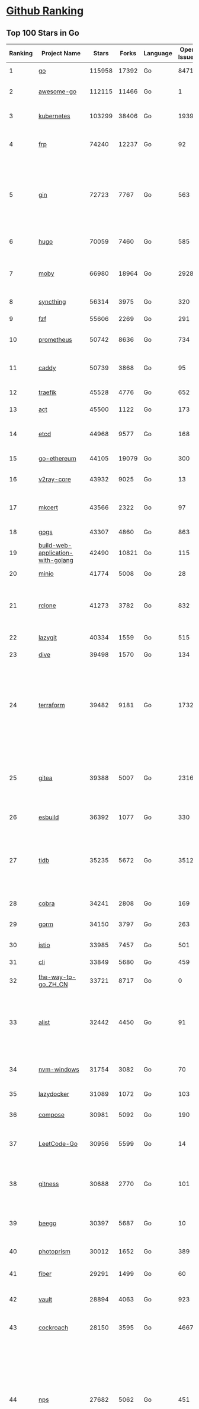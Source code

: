 [Github Ranking](../README.md)
==========

## Top 100 Stars in Go

| Ranking | Project Name | Stars | Forks | Language | Open Issues | Description | Last Commit |
| ------- | ------------ | ----- | ----- | -------- | ----------- | ----------- | ----------- |
| 1 | [go](https://github.com/golang/go) | 115958 | 17392 | Go | 8471 | The Go programming language | 2023-11-25T19:11:31Z |
| 2 | [awesome-go](https://github.com/avelino/awesome-go) | 112115 | 11466 | Go | 1 | A curated list of awesome Go frameworks, libraries and software | 2023-11-25T09:40:14Z |
| 3 | [kubernetes](https://github.com/kubernetes/kubernetes) | 103299 | 38406 | Go | 1939 | Production-Grade Container Scheduling and Management | 2023-11-26T03:01:28Z |
| 4 | [frp](https://github.com/fatedier/frp) | 74240 | 12237 | Go | 92 | A fast reverse proxy to help you expose a local server behind a NAT or firewall to the internet. | 2023-11-22T06:35:37Z |
| 5 | [gin](https://github.com/gin-gonic/gin) | 72723 | 7767 | Go | 563 | Gin is a HTTP web framework written in Go (Golang). It features a Martini-like API with much better performance -- up to 40 times faster. If you need smashing performance, get yourself some Gin. | 2023-11-20T22:53:54Z |
| 6 | [hugo](https://github.com/gohugoio/hugo) | 70059 | 7460 | Go | 585 | The world’s fastest framework for building websites. | 2023-11-25T20:46:43Z |
| 7 | [moby](https://github.com/moby/moby) | 66980 | 18964 | Go | 2928 | The Moby Project - a collaborative project for the container ecosystem to assemble container-based systems | 2023-11-24T18:00:12Z |
| 8 | [syncthing](https://github.com/syncthing/syncthing) | 56314 | 3975 | Go | 320 | Open Source Continuous File Synchronization | 2023-11-24T08:33:24Z |
| 9 | [fzf](https://github.com/junegunn/fzf) | 55606 | 2269 | Go | 291 | :cherry_blossom: A command-line fuzzy finder | 2023-11-26T00:01:43Z |
| 10 | [prometheus](https://github.com/prometheus/prometheus) | 50742 | 8636 | Go | 734 | The Prometheus monitoring system and time series database. | 2023-11-25T15:15:38Z |
| 11 | [caddy](https://github.com/caddyserver/caddy) | 50739 | 3868 | Go | 95 | Fast and extensible multi-platform HTTP/1-2-3 web server with automatic HTTPS | 2023-11-24T01:54:29Z |
| 12 | [traefik](https://github.com/traefik/traefik) | 45528 | 4776 | Go | 652 | The Cloud Native Application Proxy | 2023-11-25T17:11:20Z |
| 13 | [act](https://github.com/nektos/act) | 45500 | 1122 | Go | 173 | Run your GitHub Actions locally 🚀 | 2023-11-23T07:05:24Z |
| 14 | [etcd](https://github.com/etcd-io/etcd) | 44968 | 9577 | Go | 168 | Distributed reliable key-value store for the most critical data of a distributed system | 2023-11-25T21:30:57Z |
| 15 | [go-ethereum](https://github.com/ethereum/go-ethereum) | 44105 | 19079 | Go | 300 | Official Go implementation of the Ethereum protocol | 2023-11-25T15:28:27Z |
| 16 | [v2ray-core](https://github.com/v2ray/v2ray-core) | 43932 | 9025 | Go | 13 | A platform for building proxies to bypass network restrictions. | 2023-11-16T03:42:53Z |
| 17 | [mkcert](https://github.com/FiloSottile/mkcert) | 43566 | 2322 | Go | 97 | A simple zero-config tool to make locally trusted development certificates with any names you'd like. | 2023-11-25T04:27:15Z |
| 18 | [gogs](https://github.com/gogs/gogs) | 43307 | 4860 | Go | 863 | Gogs is a painless self-hosted Git service | 2023-11-18T00:20:20Z |
| 19 | [build-web-application-with-golang](https://github.com/astaxie/build-web-application-with-golang) | 42490 | 10821 | Go | 115 | A golang ebook intro how to build a web with golang | 2023-11-23T20:56:37Z |
| 20 | [minio](https://github.com/minio/minio) | 41774 | 5008 | Go | 28 | High Performance Object Storage for AI | 2023-11-25T20:11:47Z |
| 21 | [rclone](https://github.com/rclone/rclone) | 41273 | 3782 | Go | 832 | "rsync for cloud storage" - Google Drive, S3, Dropbox, Backblaze B2, One Drive, Swift, Hubic, Wasabi, Google Cloud Storage, Yandex Files | 2023-11-25T18:48:19Z |
| 22 | [lazygit](https://github.com/jesseduffield/lazygit) | 40334 | 1559 | Go | 515 | simple terminal UI for git commands | 2023-11-24T18:22:00Z |
| 23 | [dive](https://github.com/wagoodman/dive) | 39498 | 1570 | Go | 134 | A tool for exploring each layer in a docker image | 2023-11-04T09:41:27Z |
| 24 | [terraform](https://github.com/hashicorp/terraform) | 39482 | 9181 | Go | 1732 | Terraform enables you to safely and predictably create, change, and improve infrastructure. It is a source-available tool that codifies APIs into declarative configuration files that can be shared amongst team members, treated as code, edited, reviewed, and versioned. | 2023-11-24T17:22:35Z |
| 25 | [gitea](https://github.com/go-gitea/gitea) | 39388 | 5007 | Go | 2316 | Git with a cup of tea! Painless self-hosted all-in-one software development service, including Git hosting, code review, team collaboration, package registry and CI/CD | 2023-11-26T02:53:11Z |
| 26 | [esbuild](https://github.com/evanw/esbuild) | 36392 | 1077 | Go | 330 | An extremely fast bundler for the web | 2023-11-24T18:05:25Z |
| 27 | [tidb](https://github.com/pingcap/tidb) | 35235 | 5672 | Go | 3512 | TiDB is an open-source, cloud-native, distributed, MySQL-Compatible database for elastic scale and real-time analytics. Try AI-powered Chat2Query free at : https://tidbcloud.com/free-trial | 2023-11-26T02:21:33Z |
| 28 | [cobra](https://github.com/spf13/cobra) | 34241 | 2808 | Go | 169 | A Commander for modern Go CLI interactions | 2023-11-23T17:24:33Z |
| 29 | [gorm](https://github.com/go-gorm/gorm) | 34150 | 3797 | Go | 263 | The fantastic ORM library for Golang, aims to be developer friendly | 2023-11-24T09:46:38Z |
| 30 | [istio](https://github.com/istio/istio) | 33985 | 7457 | Go | 501 | Connect, secure, control, and observe services. | 2023-11-26T02:55:28Z |
| 31 | [cli](https://github.com/cli/cli) | 33849 | 5680 | Go | 459 | GitHub’s official command line tool | 2023-11-25T02:36:27Z |
| 32 | [the-way-to-go_ZH_CN](https://github.com/unknwon/the-way-to-go_ZH_CN) | 33721 | 8717 | Go | 0 | 《The Way to Go》中文译本，中文正式名《Go 入门指南》 | 2023-08-12T01:54:36Z |
| 33 | [alist](https://github.com/alist-org/alist) | 32442 | 4450 | Go | 91 | 🗂️A file list/WebDAV program that supports multiple storages, powered by Gin and Solidjs. / 一个支持多存储的文件列表/WebDAV程序，使用 Gin 和 Solidjs。 | 2023-11-25T12:27:30Z |
| 34 | [nvm-windows](https://github.com/coreybutler/nvm-windows) | 31754 | 3082 | Go | 70 | A node.js version management utility for Windows. Ironically written in Go. | 2023-11-22T20:01:44Z |
| 35 | [lazydocker](https://github.com/jesseduffield/lazydocker) | 31089 | 1072 | Go | 103 | The lazier way to manage everything docker | 2023-11-22T23:22:44Z |
| 36 | [compose](https://github.com/docker/compose) | 30981 | 5092 | Go | 190 | Define and run multi-container applications with Docker | 2023-11-24T09:46:33Z |
| 37 | [LeetCode-Go](https://github.com/halfrost/LeetCode-Go) | 30956 | 5599 | Go | 14 | ✅ Solutions to LeetCode by Go, 100% test coverage, runtime beats 100% / LeetCode 题解 | 2023-10-11T23:26:58Z |
| 38 | [gitness](https://github.com/harness/gitness) | 30688 | 2770 | Go | 101 | Gitness is an Open Source developer platform with Source Control management, Continuous Integration and Continuous Delivery. | 2023-11-22T23:35:21Z |
| 39 | [beego](https://github.com/beego/beego) | 30397 | 5687 | Go | 10 | beego is an open-source, high-performance web framework for the Go programming language. | 2023-11-24T13:02:54Z |
| 40 | [photoprism](https://github.com/photoprism/photoprism) | 30012 | 1652 | Go | 389 | AI-Powered Photos App for the Decentralized Web 🌈💎✨ | 2023-11-23T16:24:51Z |
| 41 | [fiber](https://github.com/gofiber/fiber) | 29291 | 1499 | Go | 60 | ⚡️ Express inspired web framework written in Go | 2023-11-23T22:07:39Z |
| 42 | [vault](https://github.com/hashicorp/vault) | 28894 | 4063 | Go | 923 | A tool for secrets management, encryption as a service, and privileged access management | 2023-11-24T22:39:41Z |
| 43 | [cockroach](https://github.com/cockroachdb/cockroach) | 28150 | 3595 | Go | 4667 | CockroachDB - the open source, cloud-native distributed SQL database. | 2023-11-26T02:48:00Z |
| 44 | [nps](https://github.com/ehang-io/nps) | 27682 | 5062 | Go | 451 | 一款轻量级、高性能、功能强大的内网穿透代理服务器。支持tcp、udp、socks5、http等几乎所有流量转发，可用来访问内网网站、本地支付接口调试、ssh访问、远程桌面，内网dns解析、内网socks5代理等等……，并带有功能强大的web管理端。a lightweight, high-performance, powerful intranet penetration proxy server, with a powerful web management terminal. | 2023-09-25T03:11:16Z |
| 45 | [minikube](https://github.com/kubernetes/minikube) | 27576 | 4787 | Go | 930 | Run Kubernetes locally | 2023-11-24T10:28:55Z |
| 46 | [consul](https://github.com/hashicorp/consul) | 27310 | 4427 | Go | 1112 | Consul is a distributed, highly available, and data center aware solution to connect and configure applications across dynamic, distributed infrastructure. | 2023-11-24T22:39:08Z |
| 47 | [echo](https://github.com/labstack/echo) | 27101 | 2236 | Go | 51 | High performance, minimalist Go web framework | 2023-11-21T07:44:20Z |
| 48 | [pocketbase](https://github.com/pocketbase/pocketbase) | 26948 | 1141 | Go | 39 | Open Source realtime backend in 1 file | 2023-11-20T19:47:42Z |
| 49 | [go-zero](https://github.com/zeromicro/go-zero) | 26404 | 3729 | Go | 336 | A cloud-native Go microservices framework with cli tool for productivity. | 2023-11-24T13:27:06Z |
| 50 | [v2ray-core](https://github.com/v2fly/v2ray-core) | 25823 | 4323 | Go | 29 | A platform for building proxies to bypass network restrictions. | 2023-11-25T18:45:11Z |
| 51 | [kit](https://github.com/go-kit/kit) | 25638 | 2479 | Go | 35 | A standard library for microservices. | 2023-11-11T14:47:21Z |
| 52 | [helm](https://github.com/helm/helm) | 25261 | 6932 | Go | 289 | The Kubernetes Package Manager | 2023-11-24T10:24:45Z |
| 53 | [croc](https://github.com/schollz/croc) | 25094 | 1029 | Go | 119 | Easily and securely send things from one computer to another :crocodile: :package: | 2023-11-13T22:35:39Z |
| 54 | [k3s](https://github.com/k3s-io/k3s) | 25050 | 2160 | Go | 153 | Lightweight Kubernetes | 2023-11-24T08:46:58Z |
| 55 | [viper](https://github.com/spf13/viper) | 24594 | 2021 | Go | 382 | Go configuration with fangs | 2023-11-23T17:49:14Z |
| 56 | [iris](https://github.com/kataras/iris) | 24481 | 2494 | Go | 94 | The fastest HTTP/2 Go Web Framework. New, modern and easy to learn. Fast development with Code you control. Unbeatable cost-performance ratio :rocket: | 2023-11-20T07:22:11Z |
| 57 | [milvus](https://github.com/milvus-io/milvus) | 24224 | 2619 | Go | 478 | A cloud-native vector database, storage for next generation AI applications | 2023-11-25T15:05:53Z |
| 58 | [nsq](https://github.com/nsqio/nsq) | 23938 | 2902 | Go | 51 | A realtime distributed messaging platform | 2023-11-14T10:38:59Z |
| 59 | [faas](https://github.com/openfaas/faas) | 23716 | 1891 | Go | 27 | OpenFaaS - Serverless Functions Made Simple | 2023-11-02T15:54:25Z |
| 60 | [logrus](https://github.com/sirupsen/logrus) | 23457 | 2319 | Go | 3 | Structured, pluggable logging for Go. | 2023-11-19T16:07:14Z |
| 61 | [Wox](https://github.com/Wox-launcher/Wox) | 23451 | 2371 | Go | 298 | A cross-platform launcher that simply works | 2023-11-25T15:33:36Z |
| 62 | [ngrok](https://github.com/inconshreveable/ngrok) | 23340 | 4337 | Go | 233 | Introspected tunnels to localhost | 2023-09-27T10:24:46Z |
| 63 | [docker_practice](https://github.com/yeasy/docker_practice) | 23148 | 5622 | Go | 5 | Learn and understand Docker&Container technologies, with real DevOps practice! | 2023-10-25T21:40:38Z |
| 64 | [go-patterns](https://github.com/tmrts/go-patterns) | 23146 | 2156 | Go | 17 | Curated list of Go design patterns, recipes and idioms | 2023-10-01T05:09:32Z |
| 65 | [micro](https://github.com/zyedidia/micro) | 23060 | 1164 | Go | 738 | A modern and intuitive terminal-based text editor | 2023-11-25T05:00:20Z |
| 66 | [k9s](https://github.com/derailed/k9s) | 22919 | 1460 | Go | 409 | 🐶 Kubernetes CLI To Manage Your Clusters In Style! | 2023-11-25T13:50:16Z |
| 67 | [dapr](https://github.com/dapr/dapr) | 22619 | 1777 | Go | 387 | Dapr is a portable, event-driven, runtime for building distributed applications across cloud and edge. | 2023-11-25T17:14:40Z |
| 68 | [lux](https://github.com/iawia002/lux) | 22578 | 2609 | Go | 458 | 👾 Fast and simple video download library and CLI tool written in Go | 2023-11-06T05:54:09Z |
| 69 | [hub](https://github.com/mislav/hub) | 22569 | 2419 | Go | 238 | A command-line tool that makes git easier to use with GitHub. | 2023-11-13T19:50:33Z |
| 70 | [vegeta](https://github.com/tsenart/vegeta) | 22147 | 1370 | Go | 59 | HTTP load testing tool and library. It's over 9000! | 2023-11-20T16:50:57Z |
| 71 | [k6](https://github.com/grafana/k6) | 22062 | 1161 | Go | 394 | A modern load testing tool, using Go and JavaScript - https://k6.io | 2023-11-25T17:39:45Z |
| 72 | [fyne](https://github.com/fyne-io/fyne) | 21872 | 1279 | Go | 586 | Cross platform GUI toolkit in Go inspired by Material Design | 2023-11-24T20:14:04Z |
| 73 | [rancher](https://github.com/rancher/rancher) | 21803 | 2923 | Go | 2684 | Complete container management platform | 2023-11-24T21:03:30Z |
| 74 | [kratos](https://github.com/go-kratos/kratos) | 21720 | 3952 | Go | 26 | Your ultimate Go microservices framework for the cloud-native era. | 2023-11-23T00:25:05Z |
| 75 | [restic](https://github.com/restic/restic) | 21691 | 1392 | Go | 408 | Fast, secure, efficient backup program | 2023-11-25T17:12:10Z |
| 76 | [filebrowser](https://github.com/filebrowser/filebrowser) | 21491 | 2544 | Go | 52 | 📂 Web File Browser | 2023-11-26T01:55:39Z |
| 77 | [delve](https://github.com/go-delve/delve) | 21337 | 2135 | Go | 91 | Delve is a debugger for the Go programming language. | 2023-11-25T17:40:49Z |
| 78 | [harbor](https://github.com/goharbor/harbor) | 21246 | 4491 | Go | 552 | An open source trusted cloud native registry project that stores, signs, and scans content. | 2023-11-24T08:19:34Z |
| 79 | [colly](https://github.com/gocolly/colly) | 21217 | 1677 | Go | 141 | Elegant Scraper and Crawler Framework for Golang | 2023-11-21T16:36:11Z |
| 80 | [bubbletea](https://github.com/charmbracelet/bubbletea) | 21001 | 650 | Go | 53 | A powerful little TUI framework 🏗 | 2023-11-19T13:46:15Z |
| 81 | [go-micro](https://github.com/go-micro/go-micro) | 20986 | 2352 | Go | 87 | A Go microservices framework | 2023-11-19T13:06:57Z |
| 82 | [cli](https://github.com/urfave/cli) | 20983 | 1699 | Go | 41 | A simple, fast, and fun package for building command line apps in Go | 2023-10-11T00:53:00Z |
| 83 | [testify](https://github.com/stretchr/testify) | 20970 | 1527 | Go | 262 | A toolkit with common assertions and mocks that plays nicely with the standard library | 2023-11-25T12:34:33Z |
| 84 | [loki](https://github.com/grafana/loki) | 20620 | 3046 | Go | 1108 | Like Prometheus, but for logs. | 2023-11-26T01:10:56Z |
| 85 | [learn-go-with-tests](https://github.com/quii/learn-go-with-tests) | 20507 | 2711 | Go | 40 | Learn Go with test-driven development | 2023-11-10T20:55:38Z |
| 86 | [memos](https://github.com/usememos/memos) | 20464 | 1490 | Go | 195 | A privacy-first, lightweight note-taking service. Easily capture and share your great thoughts. | 2023-11-25T14:56:34Z |
| 87 | [fasthttp](https://github.com/valyala/fasthttp) | 20393 | 1696 | Go | 72 | Fast HTTP package for Go. Tuned for high performance. Zero memory allocations in hot paths. Up to 10x faster than net/http | 2023-11-25T18:33:53Z |
| 88 | [websocket](https://github.com/gorilla/websocket) | 20215 | 3455 | Go | 35 | Package gorilla/websocket is a fast, well-tested and widely used WebSocket implementation for Go. | 2023-11-22T20:24:10Z |
| 89 | [zap](https://github.com/uber-go/zap) | 20042 | 1437 | Go | 100 | Blazing fast, structured, leveled logging in Go. | 2023-11-25T06:31:58Z |
| 90 | [podman](https://github.com/containers/podman) | 19820 | 2106 | Go | 458 | Podman: A tool for managing OCI containers and pods. | 2023-11-26T01:25:13Z |
| 91 | [dgraph](https://github.com/dgraph-io/dgraph) | 19759 | 1504 | Go | 213 | The high-performance database for modern applications | 2023-10-30T15:46:32Z |
| 92 | [mux](https://github.com/gorilla/mux) | 19523 | 1821 | Go | 11 | Package gorilla/mux is a powerful HTTP router and URL matcher for building Go web servers with 🦍 | 2023-11-16T18:56:17Z |
| 93 | [Cloudreve](https://github.com/cloudreve/Cloudreve) | 19454 | 3205 | Go | 205 | 🌩支持多家云存储的云盘系统 (Self-hosted file management and sharing system, supports multiple storage providers) | 2023-11-25T06:48:22Z |
| 94 | [AdGuardHome](https://github.com/AdguardTeam/AdGuardHome) | 19447 | 1579 | Go | 905 | Network-wide ads & trackers blocking DNS server | 2023-11-24T12:47:21Z |
| 95 | [trivy](https://github.com/aquasecurity/trivy) | 19399 | 1963 | Go | 162 | Find vulnerabilities, misconfigurations, secrets, SBOM in containers, Kubernetes, code repositories, clouds and more | 2023-11-25T04:25:54Z |
| 96 | [wails](https://github.com/wailsapp/wails) | 19286 | 970 | Go | 191 | Create beautiful applications using Go | 2023-11-26T02:31:07Z |
| 97 | [Xray-core](https://github.com/XTLS/Xray-core) | 19284 | 3324 | Go | 402 | Xray, Penetrates Everything. Also the best v2ray-core, with XTLS support. Fully compatible configuration. | 2023-11-23T10:49:23Z |
| 98 | [grpc-go](https://github.com/grpc/grpc-go) | 19144 | 4194 | Go | 123 | The Go language implementation of gRPC. HTTP/2 based RPC | 2023-11-22T18:09:55Z |
| 99 | [ollama](https://github.com/jmorganca/ollama) | 19052 | 1016 | Go | 205 | Get up and running with Llama 2 and other large language models locally | 2023-11-25T04:54:03Z |
| 100 | [gin-vue-admin](https://github.com/flipped-aurora/gin-vue-admin) | 18781 | 5673 | Go | 32 | 基于vite+vue3+gin搭建的开发基础平台（支持TS,JS混用），集成jwt鉴权，权限管理，动态路由，显隐可控组件，分页封装，多点登录拦截，资源权限，上传下载，代码生成器，表单生成器,chatGPT自动查表等开发必备功能。 | 2023-11-21T14:54:40Z |

